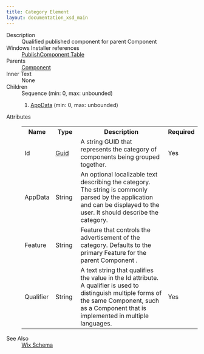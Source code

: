 ```yaml
---
title: Category Element
layout: documentation_xsd_main
---
```

<dl>
  <dt>Description</dt>
  <dd>                 Qualified published component for parent Component             </dd>
  <dt>Windows Installer references</dt>
  <dd>
    <a href="http://msdn.microsoft.com/library/aa370921.aspx" target="_blank">PublishComponent Table</a>
  </dd>
  <dt>Parents</dt>
  <dd>
    <a href="../component/">Component</a>
  </dd>
  <dt>Inner Text</dt>
  <dd>None</dd>
  <dt>Children</dt>
  <dd>Sequence (min: 0, max: unbounded)<ol><li><a href="../appdata/">AppData</a> (min: 0, max: unbounded)</li></ol></dd>
  <dt>Attributes</dt>
  <dd>
    <table cellspacing="0" cellpadding="0" class="schema">
      <tr>
        <th width="15%">Name</th>
        <th width="15%">Type</th>
        <th width="65%">Description</th>
        <th width="15%">Required</th>
      </tr>
      <tr>
        <td>Id</td>
        <td><a href="../simple_type_guid/">Guid</a></td>
        <td>A string GUID that represents the category of components being grouped together.</td>
        <td>Yes</td>
      </tr>
      <tr>
        <td>AppData</td>
        <td>String</td>
        <td>An optional localizable text describing the category.  The string is commonly parsed by the application and can be displayed to the user.  It should describe the category.</td>
        <td>&nbsp;</td>
      </tr>
      <tr>
        <td>Feature</td>
        <td>String</td>
        <td>Feature that controls the advertisement of the category.  Defaults to the primary Feature for the parent Component .</td>
        <td>&nbsp;</td>
      </tr>
      <tr>
        <td>Qualifier</td>
        <td>String</td>
        <td>A text string that qualifies the value in the Id attribute.  A qualifier is used to distinguish multiple forms of the same Component, such as a Component that is implemented in multiple languages.</td>
        <td>Yes</td>
      </tr>
    </table>
  </dd>
  <dt>See Also</dt>
  <dd>
    <a href="../wix">Wix Schema</a>
  </dd>
</dl>
